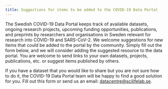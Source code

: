 ```yaml
---
title: Suggestions for items to be added to the COVID-19 Data Portal
---
```


The Swedish COVID-19 Data Portal keeps track of available datasets, ongoing research projects, upcoming funding opportunities, publications, and preprints by researchers and organisations in Sweden relevant for research into COVID-19 and SARS-CoV-2. We welcome suggestions for new items that could be added to the portal by the community. Simply fill out the form below, and we will consider adding the suggested resource to the data portal. You are welcome to send links to your own datasets, projects, publications, etc. or suggest items published by others.

If you have a dataset that you would like to share but you are not sure how to do it, the COVID-19 Data Portal team will be happy to find a good solution for you. Fill out this form or send us an email: [datacentre@scilifelab.se](mailto:datacentre@scilifelab.se).
